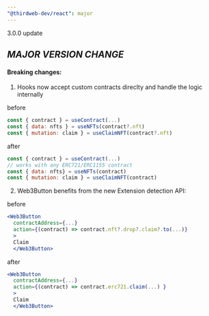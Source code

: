 ```yaml
---
"@thirdweb-dev/react": major
---
```


3.0.0 update

## _MAJOR VERSION CHANGE_

#### Breaking changes:

1. Hooks now accept custom contracts direclty and handle the logic internally

before

```javascript
const { contract } = useContract(...)
const { data: nfts } = useNFTs(contract?.nft)
const { mutation: claim } = useClaimNFT(contract?.nft)
```

after

```javascript
const { contract } = useContract(...)
// works with any ERC721/ERC1155 contract
const { data: nfts} = useNFTs(contract)
const { mutation: claim } = useClaimNFT(contract)
```

2. Web3Button benefits from the new Extension detection API:

before

```jsx
<Web3Button
  contractAddress={...}
  action={(contract) => contract.nft?.drop?.claim?.to(...)}
  >
  Claim
  </Web3Button>
```

after

```jsx
<Web3Button
  contractAddress={...}
  action={(contract) => contract.erc721.claim(...) }
  >
  Claim
  </Web3Button>
```
